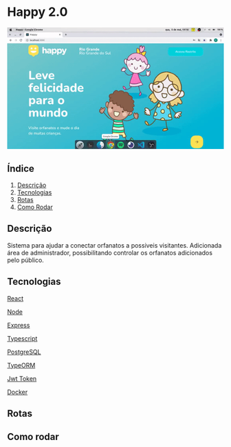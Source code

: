 # Happy 2.0

![](happyl.gif)

## Índice
  1. [Descrição](#description)
  2. [Tecnologias](#techs)
  3. [Rotas](#rotes)
  4. [Como Rodar](#run)
  
 <div id='description' />
 
## Descrição

Sistema para ajudar a conectar orfanatos a possiveis visitantes. Adicionada área de administrador, possibilitando controlar os orfanatos adicionados pelo público.

<div id='techs' />

## Tecnologias

[React](https://pt-br.reactjs.org/)

[Node](https://nodejs.org/en/)

[Express](https://expressjs.com/pt-br/)

[Typescript](https://www.typescriptlang.org/)

[PostgreSQL](https://www.postgresql.org/)

[TypeORM](https://typeorm.io/#/)

[Jwt Token](https://jwt.io/)

[Docker](https://www.docker.com/)



<div id='rotes' />

## Rotas

<div id='run' />

## Como rodar
